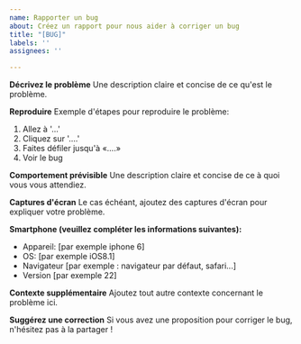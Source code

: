 ```yaml
---
name: Rapporter un bug
about: Créez un rapport pour nous aider à corriger un bug
title: "[BUG]"
labels: ''
assignees: ''

---
```


**Décrivez le problème**
Une description claire et concise de ce qu'est le problème.

**Reproduire**
Exemple d'étapes pour reproduire le problème:
1. Allez à '...'
2. Cliquez sur '....'
3. Faites défiler jusqu'à «....»
4. Voir le bug

**Comportement prévisible**
Une description claire et concise de ce à quoi vous vous attendiez.

**Captures d'écran**
Le cas échéant, ajoutez des captures d'écran pour expliquer votre problème.

**Smartphone (veuillez compléter les informations suivantes):**
  - Appareil: [par exemple iphone 6]
  - OS: [par exemple iOS8.1]
  - Navigateur [par exemple : navigateur par défaut, safari...]
  - Version [par exemple 22]

**Contexte supplémentaire**
Ajoutez tout autre contexte concernant le problème ici.

**Suggérez une correction**
Si vous avez une proposition pour corriger le bug, n'hésitez pas à la partager !

